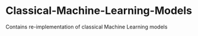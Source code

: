 # Classical-Machine-Learning-Models
Contains re-implementation of classical Machine Learning models
